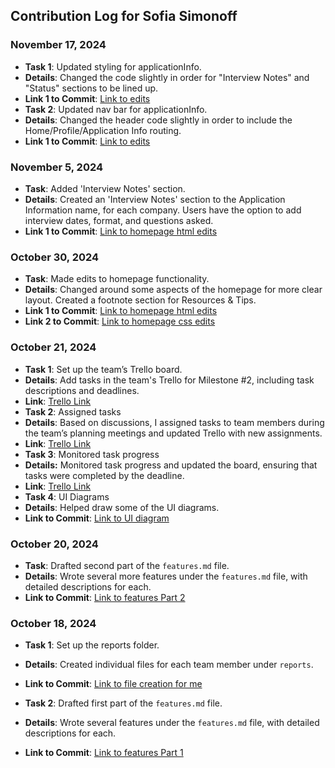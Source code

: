 ## Contribution Log for Sofia Simonoff

### November 17, 2024
- **Task 1**: Updated styling for applicationInfo.
- **Details**: Changed the code slightly in order for "Interview Notes" and "Status" sections to be lined up.
- **Link 1 to Commit**: [Link to edits](https://github.com/edwintran235/326-team9/commit/b5b62b9630358fe325d1cb8f2a0c27d3800d2a08)
- **Task 2**: Updated nav bar for applicationInfo.
- **Details**: Changed the header code slightly in order to include the Home/Profile/Application Info routing.
- **Link 1 to Commit**: [Link to edits](https://github.com/edwintran235/326-team9/commit/1267166c8c6f004fd68caa80486d1791357021a5)

### November 5, 2024
- **Task**: Added 'Interview Notes' section.
- **Details**: Created an 'Interview Notes' section to the Application Information name, for each company. Users have the option to add interview dates, format, and questions asked.
- **Link 1 to Commit**: [Link to homepage html edits](https://github.com/edwintran235/326-team9/commit/4f947b498bf824690461317763875b03676a6b8e)

### October 30, 2024
- **Task**: Made edits to homepage functionality.
- **Details**: Changed around some aspects of the homepage for more clear layout. Created a footnote section for Resources & Tips.
- **Link 1 to Commit**: [Link to homepage html edits](https://github.com/edwintran235/326-team9/commit/8d115cf6ea6941075b35cee8308d48cfbaf74cc1)
- **Link 2 to Commit**: [Link to homepage css edits](https://github.com/edwintran235/326-team9/commit/6f9439950a066b11cdfef955044b3a12ddae2521)

### October 21, 2024
- **Task 1**: Set up the team’s Trello board.
- **Details**: Add tasks in the team's Trello for Milestone #2, including task descriptions and deadlines.
- **Link**: [Trello Link](https://trello.com/b/g72RmbXm/group-9-milestone-2)
- **Task 2**: Assigned tasks
- **Details**: Based on discussions, I assigned tasks to team members during the team’s planning meetings and updated Trello with new assignments.
- **Link**: [Trello Link](https://trello.com/b/g72RmbXm/group-9-milestone-2)
- **Task 3**: Monitored task progress 
- **Details:** Monitored task progress and updated the board, ensuring that tasks were completed by the deadline.
- **Link**: [Trello Link](https://trello.com/b/g72RmbXm/group-9-milestone-2)
- **Task 4**: UI Diagrams
- **Details**: Helped draw some of the UI diagrams.
- **Link to Commit**: [Link to UI diagram](https://github.com/edwintran235/326-team9/commit/8837a7502725e4ae3fbfacda433f379fa23bc113)

### October 20, 2024
- **Task**: Drafted second part of the `features.md` file.
- **Details**: Wrote several more features under the `features.md` file, with detailed descriptions for each.
- **Link to Commit**: [Link to features Part 2](https://github.com/edwintran235/326-team9/commit/a96d1a1b2d6911125deed0305879ebf54f872d8d)

### October 18, 2024
- **Task 1**: Set up the reports folder.
- **Details**: Created individual files for each team member under `reports`.
- **Link to Commit**: [Link to file creation for me](https://github.com/edwintran235/326-team9/commit/62a3189e4f8481e21a9a22660ab2db3522f4f9cd)

- **Task 2**: Drafted first part of the `features.md` file.
- **Details**: Wrote several features under the `features.md` file, with detailed descriptions for each.
- **Link to Commit**: [Link to features Part 1](https://github.com/edwintran235/326-team9/commit/ba96508102eaca16e97513cd8c7ff6efe2ddcdbb)
